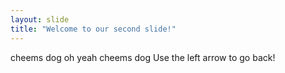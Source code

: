 ```yaml
---
layout: slide
title: "Welcome to our second slide!"
---
```

cheems dog oh yeah cheems dog
Use the left arrow to go back!
